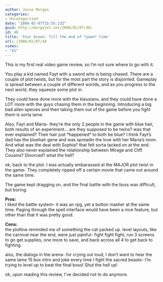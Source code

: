 ```yaml
---
author: Jesse Morgan
categories:
- Uncategorized
date: "2006-02-07T15:55:13Z"
guid: http://morgajel.net/2006/02/07/48/
id: 48
title: 'Star Ocean: Till the end of *yawn* time'
url: /2006/02/07/48
views:
- "41"
---
```


This is my first real video game review, so I’m not sure where to go with it.

You play a kid named Fayt with a sword who is being chased. There are a couple of plot twists, but for the most part the story is disjointed. Gameplay is spread between a couple of different worlds, and as you progress to the next world, they squeeze some plot in.

They could have done more with the klausians, and they could have done a LOT more with the guys chasing them in the beginning. Introducing a big bad alien species and then taking them out of the game before you fight them is sorta lame.

Also, Fayt and Maria- they’re the only 2 people in the game with blue hair, both results of an experiment… are they supposed to be twins? was that ever explained? Their hair just \*happened\* to both be blue? I think Fayt’s dad has the bluehair gene and was spreadin the love with her Maria’s mom. And what was the deal with Sophia? that felt sorta tacked on at the end. They also never explained the relationship between Mirage and Cliff. Cousins? Divorced? what the hell?

ok, back to the plot. I was actually embarassed at the MAJOR plot twist in the game- They completely ripped off a certain movie that came out around the same time.

The game kept dragging on, and the final battle with the boss was difficult, but boring.

**Pros:**  
I liked the battle system- it was an rpg, yet a button masher at the same time. Paging through the spell interface would have been a nice feature, but other than that it was pretty good.

**Cons:**  
the plotline reminded me of something the cat yacked up. level layouts, like the carnival near the end, were just painful- fight fight fight, run 3 screens to go get supplies, one more to save, and back across all 4 to get back to fighting.

also, the dialogs in the arena- for crying out loud, I don’t want to hear the same lame 15 box intro and joke every time I fight the sacred beasts- I’m trying to level up to beat the final boss! Shut the hell up!

ok, upon reading this review, I’ve decided not to do anymore.